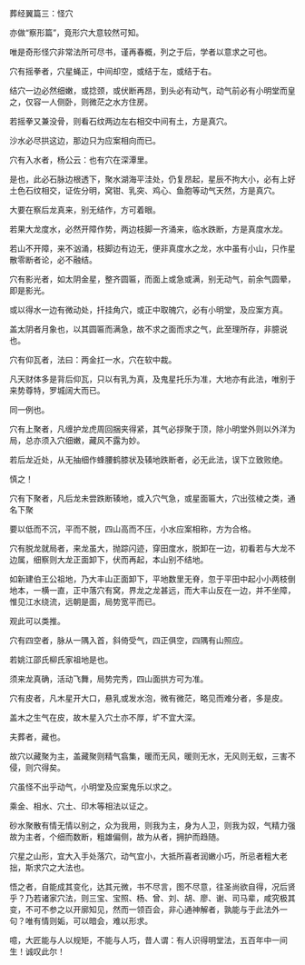 葬经翼篇三：怪穴

亦做“察形篇”，竟形穴大意较然可知。

唯是奇形怪穴非常法所可尽书，谨再春概，列之于后，学者以意求之可也。

穴有摇拳者，穴星蝇正，中间却空，或结于左，或结于右。

结穴一边必然细嫩，或捻颈，或伏断再昂，到头必有动气，动气前必有小明堂而皇之，仅容一人侧卧，则微茫之水方住房。

若摇拳又兼没骨，则看石纹两边左右相交中间有土，方是真穴。

沙水必尽拱这边，那边只为应案相向而已。

穴有入水者，杨公云：也有穴在深潭里。

是也，此必石脉边根透下，聚水湖海平洼处，仍复昂起，星辰不拘大小，必有上好土色石纹相交，证佐分明，窝钳、乳突、鸡心、鱼胞等动气天然，方是真穴。

大要在察后龙真来，别无结作，方可着眼。

若果大龙度水，必然开障作势，两边枝脚一齐涌来，临水跌断，方是真度水龙。

若山不开障，来不汹涌，枝脚边有边无，便非真度水之龙，水中虽有小山，只作星散零断者论，必不融结。

穴有影光者，如太阴金星，整齐圆匾，而面上或急或满，别无动气，前余气圆晕，即是影光。

或以得水一边有微动处，扦挂角穴，或正中取魄穴，必有小明堂，及应案方真。

盖太阴者月象也，以其圆匾而满急，故不求之面而求之气，此至理所存，非臆说也。

穴有仰瓦者，法曰：两金扛一水，穴在软中裁。

凡天财体多是背后仰瓦，只以有乳为真，及鬼星托乐为准，大地亦有此法，唯别于来势尊特，罗城阔大而已。

同一例也。

穴有上聚者，凡缠护龙虎周回捆夹得紧，其气必拶聚于顶，除小明堂外则以外洋为局，总亦须入穴细嫩，藏风不露为妙。

若后龙近处，从无抽细作蜂腰鹤膝状及辏地跌断者，必无此法，误下立致败绝。

慎之！

穴有下聚者，凡后龙未尝跌断辏地，或入穴气急，或星面匾大，穴出弦棱之类，通名下聚

要以低而不沉，平而不脱，四山高而不压，小水应案相称，方为合格。

穴有脱龙就局者，来龙虽大，抛踪闪迹，穿田度水，脱卸在一边，初看若与大龙不边属，细察则大龙正面卸下，伏而再起，本山别不结地。

如新建伯王公祖地，乃大丰山正面卸下，平地数里无脊，忽于平田中起小小两枝倒地本，一横一直，正中落穴有窝，界龙之龙甚远，而大丰山反在一边，并不坐障，惟见江水绕流，远朝是面，局势宽平而已。

观此可以类推。

穴有四空者，脉从一隅入首，斜倚受气，四正俱空，四隅有山照应。

若姚江邵氏柳氏家祖地是也。

须来龙真确，活动飞舞，局势完秀，四山面拱方可为准。

穴有皮者，凡木星开大口，悬乳或发水泡，微有微茫，略见而难分者，多是皮。

盖木之生气在皮，故木星入穴土亦不厚，圹不宜大深。

夫葬者，藏也。

故穴以藏聚为主，盖藏聚则精气翕集，暖而无风，暖则无水，无风则无蚁，三害不侵，则穴得矣。

穴虽怪不出乎动气，小明堂及应案鬼乐以求之。

乘金、相水、穴土、印木等相法以证之。

砂水聚散有情无情以别之，众为我用，则我为主，身为人卫，则我为奴，气精力强故为主者，个细而数断，粗雄偏侧，故为从者，拥护而趋随。

穴星之山形，宜大入手处落穴，动气宜小，大抵所喜者润嫩小巧，所忌者粗大老拙，斯求穴之大法也。

悟之者，自能成其变化，达其元微，书不尽言，图不尽意，往圣尚欲自得，况后贤乎？乃若诸家穴法，则三宝、宝照、杨、曾、刘、胡、廖、谢、司马辈，咸究极其变，不可不参之以开廓知见，然而一领百会，非心通神解者，孰能与于此法外一句？唯有情则姤，可以暗会，难以形求。

噫，大匠能与人以规矩，不能与人巧，昔人谓：有人识得明堂法，五百年中一间生！诚叹此尔！

